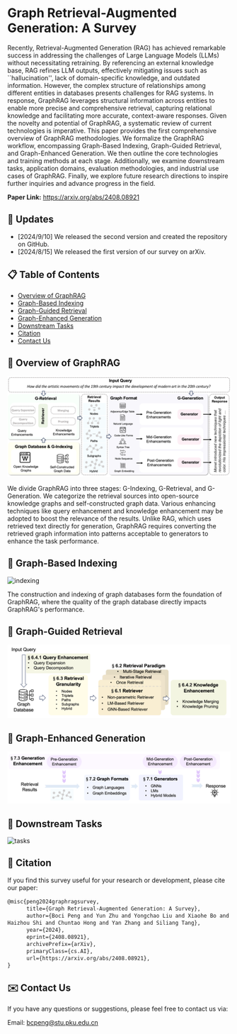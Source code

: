 # Graph Retrieval-Augmented Generation: A Survey

Recently, Retrieval-Augmented Generation (RAG) has achieved remarkable success in addressing the challenges of Large Language Models (LLMs) without necessitating retraining. By referencing an external knowledge base, RAG refines LLM outputs, effectively mitigating issues such as ``hallucination'', lack of domain-specific knowledge, and outdated information. However, the complex structure of relationships among different entities in databases presents challenges for RAG systems. In response, GraphRAG leverages structural information across entities to enable more precise and comprehensive retrieval, capturing relational knowledge and facilitating more accurate, context-aware responses. Given the novelty and potential of GraphRAG, a systematic review of current technologies is imperative. This paper provides the first comprehensive overview of GraphRAG methodologies. We formalize the GraphRAG workflow, encompassing Graph-Based Indexing, Graph-Guided Retrieval, and Graph-Enhanced Generation. We then outline the core technologies and training methods at each stage. Additionally, we examine downstream tasks, application domains, evaluation methodologies, and industrial use cases of GraphRAG. Finally, we explore future research directions to inspire further inquiries and advance progress in the field.

**Paper Link:** https://arxiv.org/abs/2408.08921

## 📆 Updates

- [2024/9/10] We released the second version and created the repository on GitHub.
- [2024/8/15] We released the first version of our survey on arXiv.

## 📋 Table of Contents

- [Overview of GraphRAG](#overview)
- [Graph-Based Indexing](#indexing)
- [Graph-Guided Retrieval](#retrieval)
- [Graph-Enhanced Generation](#generation)
- [Downstream Tasks](#tasks)
- [Citation](#citation)
- [Contact Us](#contact)

## <a name="overview">📕 Overview of GraphRAG

![overview](figure/overview.png)

We divide GraphRAG into three stages: G-Indexing, G-Retrieval, and G-Generation. We categorize the retrieval sources into open-source knowledge graphs and self-constructed graph data. Various enhancing techniques like query enhancement and knowledge enhancement may be adopted to boost the relevance of the results. Unlike RAG, which uses retrieved text directly for generation, GraphRAG requires converting the retrieved graph information into patterns acceptable to generators to enhance the task performance.

## <a name="indexing">📕 Graph-Based Indexing

![indexing](figure/indexing.png)

The construction and indexing of graph databases form the foundation of GraphRAG, where the quality of the graph database directly impacts GraphRAG's performance. 



## <a name="retrieval">📕 Graph-Guided Retrieval

![retrieval](figure/retrieval.png)



## <a name="generation">📕 Graph-Enhanced Generation

![generation](figure/generation.png)



## <a name="tasks">📕 Downstream Tasks

![tasks](figure/tasks.png)

## <a name="citation">🔗 Citation

If you find this survey useful for your research or development, please cite our paper:

```
@misc{peng2024graphragsurvey,
      title={Graph Retrieval-Augmented Generation: A Survey}, 
      author={Boci Peng and Yun Zhu and Yongchao Liu and Xiaohe Bo and Haizhou Shi and Chuntao Hong and Yan Zhang and Siliang Tang},
      year={2024},
      eprint={2408.08921},
      archivePrefix={arXiv},
      primaryClass={cs.AI},
      url={https://arxiv.org/abs/2408.08921}, 
}
```

## <a name="contact">✉️ Contact Us

If you have any questions or suggestions, please feel free to contact us via:

Email: bcpeng@stu.pku.edu.cn
